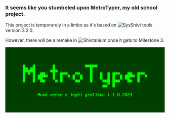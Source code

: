 ### It seems like you stumbeled upon MetroTyper, my old school project.
This project is temporarely in a limbo as it's based on ![SysShivt tools](https://github.com/Shivter14/SysShivt-tools) version 3.2.0.

However, there will be a remake in ![Shivtanium](https://github.com/Shivter14/Shivtanium) once it gets to Milestone 3.

![Logo](https://github.com/Shivter14/MetroTyper/blob/main/MetroTyper.png?raw=true)

